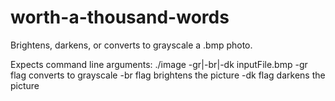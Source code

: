 # worth-a-thousand-words
Brightens, darkens, or converts to grayscale a .bmp photo.

Expects command line arguments: ./image -gr|-br|-dk inputFile.bmp
-gr flag converts to grayscale
-br flag brightens the picture
-dk flag darkens the picture
